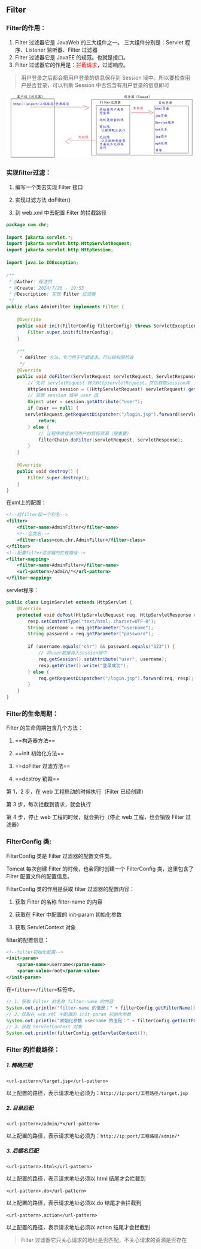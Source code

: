 ## Filter

### Filter的作用：

1. Filter 过滤器它是 JavaWeb 的三大组件之一。
   三大组件分别是：Servlet 程序、Listener 监听器、Filter 过滤器
2. Filter 过滤器它是 JavaEE 的规范。也就是接口。
3. Filter 过滤器它的作用是：<font color="red">拦截请求</font>，过滤响应。

> 用户登录之后都会把用户登录的信息保存到 Session 域中。所以要检查用户是否登录，可以判断 Session 中否包含有用户登录的信息即可

![image-20240726195952452](../../0.笔记图片/image-20240726195952452.png)



### 实现filter过滤：

1. 编写一个类去实现 Filter 接口

2. 实现过滤方法 doFilter()

3. 到 web.xml 中去配置 Filter 的拦截路径

```java
package com.chr;

import jakarta.servlet.*;
import jakarta.servlet.http.HttpServletRequest;
import jakarta.servlet.http.HttpSession;

import java.io.IOException;

/**
 * @Author: 程浩然
 * @Create: 2024/7/26 - 19:53
 * @Description: 实现 Filter 过滤器
 */
public class AdminFilter implements Filter {

    @Override
    public void init(FilterConfig filterConfig) throws ServletException {
        Filter.super.init(filterConfig);
    }

    /**
     * doFilter 方法，专门用于拦截请求。可以做权限检查
     */
    @Override
    public void doFilter(ServletRequest servletRequest, ServletResponse servletResponse, FilterChain filterChain) throws IOException, ServletException {
        // 先将 servletRequest 转为HttpServletRequest，然后获取session库
        HttpSession session = ((HttpServletRequest) servletRequest).getSession();
        // 获取 session 域中 user 值
        Object user = session.getAttribute("user");
        if (user == null) {
       servletRequest.getRequestDispatcher("/login.jsp").forward(servletRequest, servletResponse);
            return;
        } else {
            // 让程序继续访问用户的目标资源（很重要）
            filterChain.doFilter(servletRequest, servletResponse);
        }
    }

    @Override
    public void destroy() {
        Filter.super.destroy();
    }
}
```

在xml上的配置：

```xml
<!--给filter起一个别名-->
<filter>
    <filter-name>AdminFilter</filter-name>
    <!--全类名-->
    <filter-class>com.chr.AdminFilter</filter-class>
</filter>
<!--配置filter过滤器的拦截路径-->
<filter-mapping>
    <filter-name>AdminFilter</filter-name>
    <url-pattern>/admin/*</url-pattern>
</filter-mapping>
```

servlet程序：

```java
public class LoginServlet extends HttpServlet {
    @Override
    protected void doPost(HttpServletRequest req, HttpServletResponse resp) throws ServletException, IOException {
        resp.setContentType("text/html; charset=UTF-8");
        String username = req.getParameter("username");
        String password = req.getParameter("password");

        if (username.equals("chr") && password.equals("123")) {
            // 将user数据存入session域中
            req.getSession().setAttribute("user", username);
            resp.getWriter().write("登录成功");
        } else {
            req.getRequestDispatcher("/login.jsp").forward(req, resp);
        }
    }
}
```



### Filter的生命周期：

Filter 的生命周期包含几个方法：

1. ==构造器方法==

2. ==init 初始化方法==

3. ==doFilter 过滤方法==

4. ==destroy 销毁==



第 1，2 步，在 web 工程启动的时候执行（Filter 已经创建）

第 3 步，每次拦截到请求，就会执行

第 4 步，停止 web 工程的时候，就会执行（停止 web 工程，也会销毁 Filter 过滤器）



### FilterConfig 类:

FilterConfig 类是 Filter 过滤器的配置文件类。

Tomcat 每次创建 Filter 的时候，也会同时创建一个 FilterConfig 类，这里包含了 Filter 配置文件的配置信息。

FilterConfig 类的作用是获取 filter 过滤器的配置内容：

1. 获取 Filter 的名称 filter-name 的内容

2. 获取在 Filter 中配置的 init-param 初始化参数

3. 获取 ServletContext 对象



filter的配置信息：

```xml
<!--filter初始化配置-->
<init-param>
    <param-name>username</param-name>
    <param-value>root</param-value>
</init-param>
```

在`<filter></filter>`标签中。

```java
// 1、获取 Filter 的名称 filter-name 的内容
System.out.println("filter-name 的值是：" + filterConfig.getFilterName());
// 2、获取在 web.xml 中配置的 init-param 初始化参数
System.out.println("初始化参数 username 的值是：" + filterConfig.getInitParameter("username"));
// 3、获取 ServletContext 对象
System.out.println(filterConfig.getServletContext());
```



### Filter 的拦截路径：

##### 1. 精确匹配

`<url-pattern>/target.jsp</url-pattern>`

以上配置的路径，表示请求地址必须为：`http://ip:port/工程路径/target.jsp` 



##### 2. 目录匹配

`<url-pattern>/admin/*</url-pattern>`

以上配置的路径，表示请求地址必须为：`http://ip:port/工程路径/admin/* `



##### 3. 后缀名匹配

`<url-pattern>.html</url-pattern>`

以上配置的路径，表示请求地址必须以.html 结尾才会拦截到

`<url-pattern>.do</url-pattern>`

以上配置的路径，表示请求地址必须以.do 结尾才会拦截到

`<url-pattern>.action</url-pattern>`

以上配置的路径，表示请求地址必须以.action 结尾才会拦截到

> Filter 过滤器它只关心请求的地址是否匹配，不关心请求的资源是否存在

